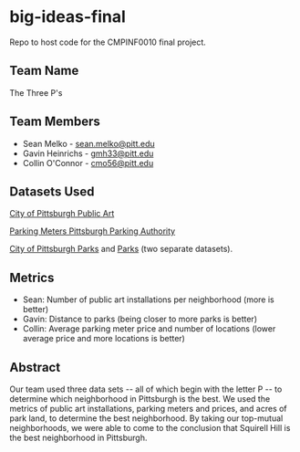# big-ideas-final
Repo to host code for the CMPINF0010 final project.

## Team Name
The Three P's

## Team Members
- Sean Melko - sean.melko@pitt.edu
- Gavin Heinrichs - gmh33@pitt.edu
- Collin O'Connor - cmo56@pitt.edu

## Datasets Used
[City of Pittsburgh Public Art](https://data.wprdc.org/dataset/city-of-pittsburgh-public-art)

[Parking Meters Pittsburgh Parking Authority](https://data.wprdc.org/dataset/parking-meters-pittsburgh-parking-authority)

[City of Pittsburgh Parks](https://data.wprdc.org/dataset/parks) and [Parks](https://data.wprdc.org/dataset/parks1) (two separate datasets).

## Metrics
- Sean: Number of public art installations per neighborhood (more is better)
- Gavin: Distance to parks (being closer to more parks is better)
- Collin: Average parking meter price and number of locations (lower average price and more locations is better)

## Abstract
Our team used three data sets -- all of which begin with the letter P -- to determine which neighborhood in Pittsburgh is the best. We used the metrics of public art installations, parking meters and prices, and acres of park land, to determine the best neighborhood. By taking our top-mutual neighborhoods, we were able to come to the conclusion that Squirell Hill is the best neighborhood in Pittsburgh.
